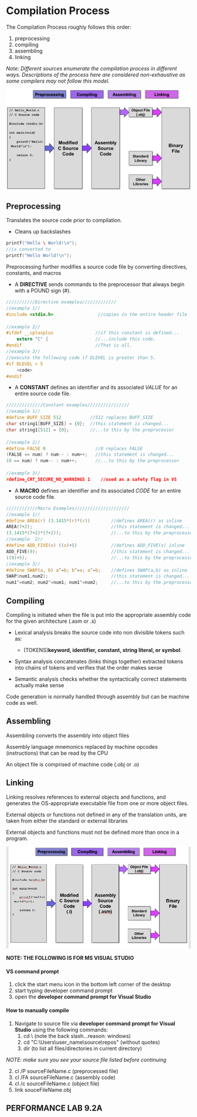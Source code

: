 # Compilation Process

The Compilation Process roughly follows this order:

1. preprocessing
2. compiling
3. assembling
4. linking

*Note: Different sources enumerate the compilation process in different ways. Descriptions of the process here are considered non-exhaustive as some compilers may not follow this model.*

![](/assets/compilationProcess.png)

## Preprocessing

 Translates the source code prior to compilation.

* Cleans up backslashes

```c
printf("Hello \ World!\n");    
//is converted to    
printf("Hello World!\n");
```

Preprocessing further modifies a source code file by converting directives, constants, and macros

* A **DIRECTIVE** sends commands to the preprocessor that always begin with a POUND sign (#).

```c
///////////Directive examples/////////////
//example 1//
#include <stdio.h>                 //copies in the entire header file

//example 2//
#ifdef __cplusplus                //if this constant is defined...
    extern "C" {                  //...include this code.
#endif                            //That is all.
//example 3//
//execute the following code if DLEVEL is greater than 5.
#if DLEVEL > 5 
    <code>
#endif
```

* A **CONSTANT** defines an identifier and its associated *VALUE* for an entire source code file.

```c
//////////////Constant examples////////////////
//example 1//
#define BUFF_SIZE 512           //512 replaces BUFF_SIZE
char string1[BUFF_SIZE] = {0};  //this statement is changed...
char string1[512] = {0};        //...to this by the preprocessor

//example 2//
#define FALSE 0                   //0 replaces FALSE
(FALSE == num) ? num-- : num++;   //this statement is changed...
(0 == num) ? num-- : num++;       //...to this by the preprocessor

//example 3//
#define_CRT_SECURE_NO_WARNINGS 1    //used as a safety flag in VS
```

* A **MACRO** defines an identifier and its associated *CODE* for an entire source code file.

```c
////////////Macro Examples/////////////////////
//example 1//
#define AREA(r) (3.1415*(r)*(r))        //defines AREA(r) as inline
AREA(7+2);                              //this statement is changed...
(3.1415*(7+2)*(7+2));                   //...to this by the preprocessor
//example  2//
#define ADD_FIVE(x) ((x)+5)             //defines ADD_FIVE(x) inline
ADD_FIVE(9);                            //this statement is changed...
((9)+5);                                //...to this by the preprocessor
//example 3//
#define SWAP(a, b) a^=b; b^=a; a^=b;    //defines SWAP(a,b) as inline
SWAP(num1,num2);                        //this statement is changed...
num1^=num2; num2^=num1; num1^=num2;     //...to this by the preprocessor
```


## Compiling
Compiling is initiated when the file is put into the appropriate assembly code for the given architecture (.asm or .s)

* Lexical analysis breaks the source code into non divisible tokens such as:
    * (TOKENS)**keyword, identifier, constant, string literal, or symbol**.

* Syntax analysis concatenates (links things together) extracted tokens into chains of tokens and verifies that the order makes sense

* Semantic analysis checks whether the syntactically correct statements actually make sense

Code generation is normally handled through assembly but can be machine code as well.

## Assembling 
Assembling converts the assembly into object files

Assembly language mnemonics replaced by machine opcodes (instructions) that can be read by the CPU

An object file is comprised of machine code (.obj or .o)

## Linking 
Linking resolves references to external objects and functions, and generates the OS-appropriate executable file from one or more object files.

External objects or functions not defined in any of the translation units, are taken from either the standard or external libraries

External objects and functions must not be defined more than once in a program.

![](/assets/import.png)

**NOTE: THE FOLLOWING IS FOR MS VISUAL STUDIO**

#### VS command prompt
1. click the start menu icon in the bottom left corner of the desktop
2. start typing developer command prompt
3. open the **developer command prompt for Visual Studio**

#### How to manually compile
1. Navigate to source file via **developer command prompt for Visual Studio** using the following commands:
    1. cd \ (note the back slash...reason: windows)
    2. cd "C:\Users\user_name\source\repos" (without quotes)
    3. dir (to list all files/directories in current directory)

*NOTE: make sure you see your source file listed before continuing*

2. cl /P sourceFileName.c (preprocessed file)
3. cl /FA sourceFileName.c (assembly code)
4. cl /c sourceFileName.c (object file)
5. link souceFileName.obj

## PERFORMANCE LAB 9.2A



